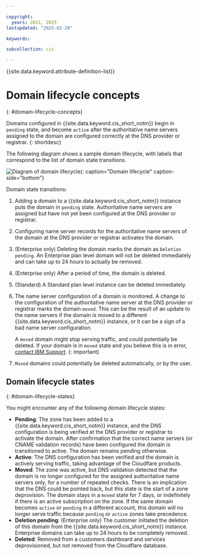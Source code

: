 ```yaml
---

copyright:
  years: 2021, 2025
lastupdated: "2025-02-20"

keywords:

subcollection: cis

---
```


{{site.data.keyword.attribute-definition-list}}

# Domain lifecycle concepts
{: #domain-lifecycle-concepts}

Domains configured in {{site.data.keyword.cis_short_notm}} begin in `pending` state, and become `active` after the authoritative name servers assigned to the domain are configured correctly at the DNS provider or registrar.
{: shortdesc}

The following diagram shows a sample domain lifecycle, with labels that correspond to the list of domain state transitions.

![Diagram of domain lifecycle](images/domain-lifecycle-lt.png "Diagram of domain lifecycle"){: caption="Domain lifecycle" caption-side="bottom"}

Domain state transitions:

1. Adding a domain to a {{site.data.keyword.cis_short_notm}} instance puts the domain in `pending` state. Authoritative name servers are assigned but have not yet been configured at the DNS provider or registrar.
1. Configuring name server records for the authoritative name servers of the domain at the DNS provider or registrar activates the domain.
1. (Enterprise only) Deleting the domain marks the domain as `Deletion pending`. An Enterprise plan level domain will not be deleted immediately and can take up to 24 hours to actually be removed.
1. (Enterprise only) After a period of time, the domain is deleted.
1. (Standard) A Standard plan level instance can be deleted immediately.
1. The name server configuration of a domain is monitored. A change to the configuration of the authoritative name server at the DNS provider or registrar marks the domain `moved`. This can be the result of an update to the name servers if the domain is moved to a different {{site.data.keyword.cis_short_notm}} instance, or it can be a sign of a bad name server configuration.

   A `moved` domain might stop serving traffic, and could potentially be deleted. If your domain is in `moved` state and you believe this is in error, [contact IBM Support](/docs/cis?topic=cis-gettinghelp).
   {: important}

1. `Moved` domains could potentially be deleted automatically, or by the user.

## Domain lifecycle states
{: #domain-lifecycle-states}

You might encounter any of the following domain lifecycle states:

- **Pending**: The zone has been added to a {{site.data.keyword.cis_short_notm}} instance, and the DNS configuration is being verified at the DNS provider or registrar to activate the domain. After confirmation that the correct name servers (or CNAME validation records) have been configured the domain is transitioned to active. The domain remains pending otherwise.
- **Active**: The DNS configuration has been verified and the domain is actively serving traffic, taking advantage of the Cloudflare products. 
- **Moved**: The zone was active, but DNS validation detected that the domain is no longer configured for the assigned authoritative name servers only, for a number of repeated checks. There is an implication that the DNS could be pointed back, but this state is the start of a zone deprovision. The domain stays in a `moved` state for 7 days, or indefinitely if there is an active subscription on the zone. If the same domain becomes `active` or `pending` in a different account, this domain will no longer serve traffic because `pending` or `active` zones take precedence.
- **Deletion pending**: (Enterprise only) The customer initiated the deletion of this domain from the {{site.data.keyword.cis_short_notm}} instance. Enterprise domains can take up to 24 hours to be completely removed.
- **Deleted**: Removed from a customers dashboard and services deprovisioned, but not removed from the Cloudflare database.
